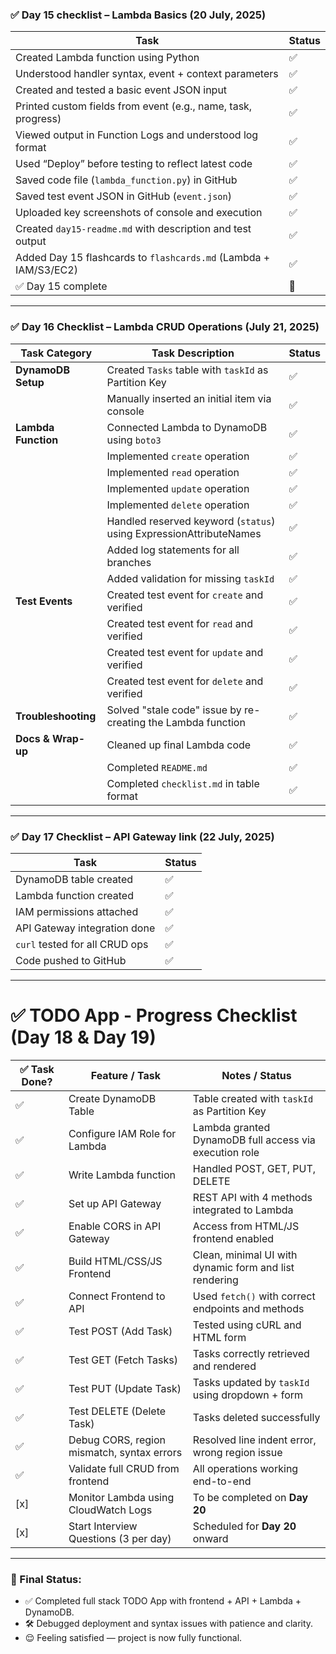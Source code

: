 ### ✅ Day 15 checklist – Lambda Basics (20 July, 2025)

| Task                                                                 | Status |
|----------------------------------------------------------------------|--------|
| Created Lambda function using Python                                 | ✅     |
| Understood handler syntax, event + context parameters                | ✅     |
| Created and tested a basic event JSON input                          | ✅     |
| Printed custom fields from event (e.g., name, task, progress)        | ✅     |
| Viewed output in Function Logs and understood log format             | ✅     |
| Used “Deploy” before testing to reflect latest code                  | ✅     |
| Saved code file (`lambda_function.py`) in GitHub                     | ✅     |
| Saved test event JSON in GitHub (`event.json`)                       | ✅     |
| Uploaded key screenshots of console and execution                    | ✅     |
| Created `day15-readme.md` with description and test output           | ✅     |
| Added Day 15 flashcards to `flashcards.md` (Lambda + IAM/S3/EC2)     | ✅     |
| ✅ Day 15 complete                                                    | 🎯     |

---

### ✅ Day 16 Checklist – Lambda CRUD Operations (July 21, 2025)

| Task Category               | Task Description                                                                | Status |
|----------------------------|----------------------------------------------------------------------------------|--------|
| **DynamoDB Setup**         | Created `Tasks` table with `taskId` as Partition Key                           | ✅     |
|                            | Manually inserted an initial item via console                                   | ✅     |
| **Lambda Function**        | Connected Lambda to DynamoDB using `boto3`                                      | ✅     |
|                            | Implemented `create` operation                                                  | ✅     |
|                            | Implemented `read` operation                                                    | ✅     |
|                            | Implemented `update` operation                                                  | ✅     |
|                            | Implemented `delete` operation                                                  | ✅     |
|                            | Handled reserved keyword (`status`) using ExpressionAttributeNames              | ✅     |
|                            | Added log statements for all branches                                           | ✅     |
|                            | Added validation for missing `taskId`                                           | ✅     |
| **Test Events**            | Created test event for `create` and verified                                    | ✅     |
|                            | Created test event for `read` and verified                                      | ✅     |
|                            | Created test event for `update` and verified                                    | ✅     |
|                            | Created test event for `delete` and verified                                    | ✅     |
| **Troubleshooting**        | Solved "stale code" issue by re-creating the Lambda function                    | ✅     |
| **Docs & Wrap-up**         | Cleaned up final Lambda code                                                    | ✅     |
|                            | Completed `README.md`                                                           | ✅     |
|                            | Completed `checklist.md` in table format                                        | ✅     |

---

### ✅ Day 17 Checklist – API Gateway link (22 July, 2025)

| Task                           | Status |
| ------------------------------ | ------ |
| DynamoDB table created         | ✅      |
| Lambda function created        | ✅      |
| IAM permissions attached       | ✅      |
| API Gateway integration done   | ✅      |
| `curl` tested for all CRUD ops | ✅      |
| Code pushed to GitHub          | ✅      |

---

# ✅ TODO App - Progress Checklist (Day 18 & Day 19)

| ✅ Task Done? | Feature / Task                              | Notes / Status                                               |
|--------------|----------------------------------------------|--------------------------------------------------------------|
| ✅           | Create DynamoDB Table                         | Table created with `taskId` as Partition Key                |
| ✅           | Configure IAM Role for Lambda                 | Lambda granted DynamoDB full access via execution role      |
| ✅           | Write Lambda function                         | Handled POST, GET, PUT, DELETE                              |
| ✅           | Set up API Gateway                            | REST API with 4 methods integrated to Lambda                |
| ✅           | Enable CORS in API Gateway                    | Access from HTML/JS frontend enabled                        |
| ✅           | Build HTML/CSS/JS Frontend                    | Clean, minimal UI with dynamic form and list rendering      |
| ✅           | Connect Frontend to API                       | Used `fetch()` with correct endpoints and methods           |
| ✅           | Test POST (Add Task)                          | Tested using cURL and HTML form                             |
| ✅           | Test GET (Fetch Tasks)                        | Tasks correctly retrieved and rendered                      |
| ✅           | Test PUT (Update Task)                        | Tasks updated by `taskId` using dropdown + form             |
| ✅           | Test DELETE (Delete Task)                     | Tasks deleted successfully                                  |
| ✅           | Debug CORS, region mismatch, syntax errors    | Resolved line indent error, wrong region issue              |
| ✅           | Validate full CRUD from frontend              | All operations working end-to-end                           |
| [x]          | Monitor Lambda using CloudWatch Logs          | To be completed on **Day 20**                               |
| [x]          | Start Interview Questions (3 per day)         | Scheduled for **Day 20** onward                             |

---

### 🚀 Final Status:
- ✅ Completed full stack TODO App with frontend + API + Lambda + DynamoDB.
- 🛠️ Debugged deployment and syntax issues with patience and clarity.
- 😌 Feeling satisfied — project is now fully functional.

